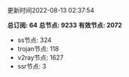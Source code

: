 更新时间2022-08-13 02:37:54

**总订阅: 64**
**总节点: 9233**
**有效节点: 2072**
- ss节点: 324
- trojan节点: 118
- v2ray节点: 1627
- ssr节点: 3
